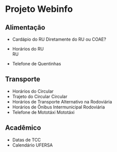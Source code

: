 # Projeto Webinfo


## Alimentação

- Cardápio do RU
Diretamente do RU ou COAE?

- Horários do RU	
RU

- Telefone de Quentinhas

## Transporte	
- Horários do Circular
- Trajeto do Circular	Circular	
- Horários de Transporte Alternativo na Rodoviária
-	Horários de Ônibus Intermunicipal	Rodoviária	
-	Telefone de Mototáxi	Mototáxi	

## Acadêmico
- Datas de TCC
- Calendário UFERSA

